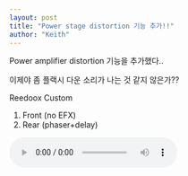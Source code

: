 ```yaml
---
layout: post
title: "Power stage distortion 기능 추가!!"
author: "Keith"
---
```


Power amplifier distortion 기능을 추가했다..

이제야 좀 플랙시 다운 소리가 나는 것 같지 않은가??

Reedoox Custom

1) Front (no EFX)
2) Rear (phaser+delay)

<audio src="/assets/images/3846863f45bc20b1b989dcd332c5c70a.mp3" controls preload></audio>



